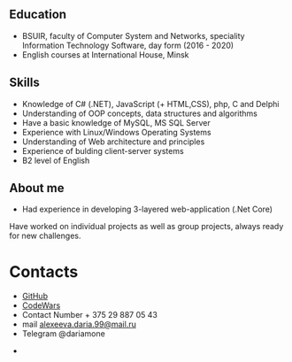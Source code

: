 ## Education

* BSUIR, faculty of Computer System and Networks, speciality Information Technology Software, day form (2016 - 2020)
* English courses at International House, Minsk

## Skills

* Knowledge of C# (.NET), JavaScript (+ HTML,CSS), php, C and Delphi
* Understanding of OOP concepts, data structures and algorithms
* Have a basic knowledge of MySQL, MS SQL Server
* Experience with Linux/Windows Operating Systems
* Understanding of Web architecture and principles
* Experience of bulding client-server systems
* B2 level of English

## About me
* Had experience in developing 3-layered web-application (.Net Core)

Have worked on individual projects as well as group projects, always ready for new challenges.

# Contacts
 * [GitHub](https://github.com/alexeevaDaria) 
 * [CodeWars](https://www.codewars.com/users/RNBGOD)
 * Contact Number + 375 29 887 05 43
 * mail           alexeeva.daria.99@mail.ru
 * Telegram       @dariamone
 - 


 
